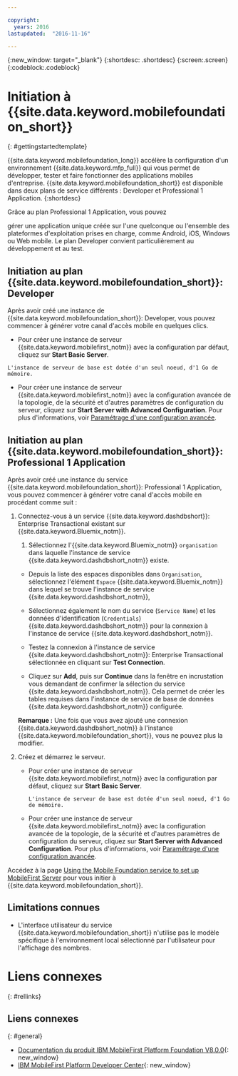 ```yaml
---

copyright:
  years: 2016
lastupdated:  "2016-11-16"

---
```


{:new_window: target="_blank"}
{:shortdesc: .shortdesc}
{:screen:.screen}
{:codeblock:.codeblock}

# Initiation à {{site.data.keyword.mobilefoundation_short}}
{: #gettingstartedtemplate}

{{site.data.keyword.mobilefoundation_long}} accélère la
configuration d'un environnement {{site.data.keyword.mfp_full}} qui
vous permet de développer, tester et faire fonctionner des applications mobiles
d'entreprise. {{site.data.keyword.mobilefoundation_short}} est
disponible dans deux plans de service différents : Developer et
Professional 1 Application.
{:shortdesc}

<!-- The Professional 1 Application plan allows the {{site.data.keyword.mobilefoundation_short}} server to be deployed on a scalable container group.--> Grâce au plan Professional 1 Application, vous pouvez
gérer une application unique créée sur l'une quelconque ou l'ensemble des plateformes d'exploitation prises
en charge, comme Android, iOS, Windows ou Web mobile. Le plan Developer <!-- does not support {{site.data.keyword.mobilefoundation_short}} deployment on a container group with more than 1 node. This plan --> convient particulièrement au développement et au test.

## Initiation au plan {{site.data.keyword.mobilefoundation_short}}: Developer

Après avoir créé une instance de
{{site.data.keyword.mobilefoundation_short}}: Developer, vous pouvez
commencer à générer votre canal d'accès mobile en quelques clics.

*	Pour créer une instance de serveur
{{site.data.keyword.mobilefirst_notm}} avec la configuration par
défaut, cliquez sur **Start Basic Server**.

  `L'instance de serveur de base est dotée d'un seul noeud, d'1 Go de mémoire.`

* Pour créer une instance de serveur
{{site.data.keyword.mobilefirst_notm}} avec la configuration avancée de
la topologie, de la sécurité et d'autres paramètres de configuration du
serveur, cliquez sur **Start Server with Advanced
Configuration**. Pour
plus d'informations, voir
[Paramétrage
d'une configuration avancée](c_using_mfs_p1.html#using_mfs_advanced_p1).

## Initiation au plan {{site.data.keyword.mobilefoundation_short}}: Professional 1 Application

Après avoir créé une instance du service
{{site.data.keyword.mobilefoundation_short}}: Professional 1
Application, vous pouvez commencer à générer votre canal d'accès mobile en
procédant comme suit :

1.  Connectez-vous à un service
{{site.data.keyword.dashdbshort}}: Enterprise Transactional
existant sur {{site.data.keyword.Bluemix_notm}}.

    1.  Sélectionnez l'{{site.data.keyword.Bluemix_notm}} `organisation` dans laquelle l'instance de service {{site.data.keyword.dashdbshort_notm}} existe.

    + Depuis la liste des espaces disponibles dans `Organisation`, sélectionnez l'élément `Espace` {{site.data.keyword.Bluemix_notm}} dans lequel se trouve l'instance de service {{site.data.keyword.dashdbshort_notm}},

    + Sélectionnez également le nom du service (`Service
Name`) et les données d'identification
(`Credentials`) {{site.data.keyword.dashdbshort_notm}}
pour la connexion à l'instance de service
{{site.data.keyword.dashdbshort_notm}}.

    + Testez la connexion à l'instance de service
{{site.data.keyword.dashdbshort_notm}}: Enterprise Transactional
sélectionnée en cliquant sur **Test Connection**.

    + Cliquez sur **Add**, puis sur
**Continue** dans la fenêtre en incrustation vous demandant
de confirmer la sélection du service {{site.data.keyword.dashdbshort_notm}}. Cela permet de créer les tables requises dans l'instance de service de base de
données {{site.data.keyword.dashdbshort_notm}} configurée.

    **Remarque :** Une fois que vous avez ajouté une connexion {{site.data.keyword.dashdbshort_notm}} à l'instance {{site.data.keyword.mobilefoundation_short}}, vous ne pouvez plus la modifier.

2.  Créez et démarrez le serveur.

    * Pour créer une instance de serveur
{{site.data.keyword.mobilefirst_notm}} avec la configuration par
défaut, cliquez sur **Start Basic Server**.

      `L'instance de serveur de base est dotée d'un seul noeud, d'1 Go de mémoire.`

    * Pour créer une instance de serveur
{{site.data.keyword.mobilefirst_notm}} avec la configuration avancée de
la topologie, de la sécurité et d'autres paramètres de configuration du
serveur, cliquez sur **Start Server with Advanced
Configuration**. Pour plus d'informations, voir
[Paramétrage d'une
configuration avancée](c_using_mfs_p2.html#using_mfs_advanced_p2).

Accédez à la page [Using the Mobile Foundation service to set up MobileFirst Server<!-- on IBM Containers-->](https://mobilefirstplatform.ibmcloud.com/tutorials/en/foundation/8.0/bluemix/using-mobile-foundation/) pour vous initier à {{site.data.keyword.mobilefoundation_short}}.

##  Limitations connues

* L'interface utilisateur du service {{site.data.keyword.mobilefoundation_short}} n'utilise pas le modèle spécifique à l'environnement local sélectionné par l'utilisateur pour l'affichage des nombres.


# Liens connexes
{: #rellinks}

## Liens connexes
{: #general}

*	[Documentation
du produit IBM MobileFirst Platform Foundation V8.0.0](https://www.ibm.com/support/knowledgecenter/SSHS8R_8.0.0/wl_welcome.html){: new_window}
*	[IBM MobileFirst Platform Developer Center](https://mobilefirstplatform.ibmcloud.com){: new_window}
